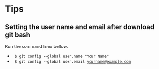 # Tips

## Setting the user name and email after download git bash

Run the command lines bellow:
- <code> $ git config --global user.name "Your Name" </code> 
- <code> $ git config --global user.email yourname@example.com </code>
  
